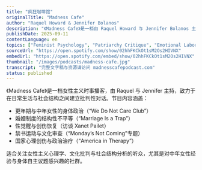 ```yaml
---
title: "疯狂咖啡馆"
originalTitle: "Madness Cafe"
author: "Raquel Howard & Jennifer Bolanos"
description: "《Madness Cafe》是一档由 Raquel Howard 与 Jennifer Bolanos 主持的女性主义时事评论播客，聚焦政治、健康、文化与女性权利议题。节目风格坦率、亲密且批判性强，内容涵盖更年期、性觉醒、婚姻制度批判、禁书运动、心理创伤与社会结构的交织。主持人常邀请作家、治疗师与活动家共同探讨女性在中年、创伤恢复与社会变革中的经验。Spotify 评分为 5.0（8 条评论），在女性主义播客圈中口碑极佳。"
publishDate: 2025-09-11
contentLanguage: en
topics: ["Feminist Psychology", "Patriarchy Critique", "Emotional Labor"]
sourceUrl: "https://open.spotify.com/show/02hhFKCkOt1sM2Os2HIVNX"
embedUrl: "https://open.spotify.com/embed/show/02hhFKCkOt1sM2Os2HIVNX"
thumbnail: "/images/podcasts/madness-cafe.jpg"
transcript: "完整文字稿与资源请访问 madnesscafepodcast.com"
status: published
---
```


《Madness Cafe》是一档女性主义时事播客，由 Raquel 与 Jennifer 主持，致力于在日常生活与社会结构之间建立批判性对话。节目内容涵盖：

- 更年期与中年女性的身体政治（“We Do Not Care Club”）
- 婚姻制度的结构性不平等（“Marriage Is a Trap”）
- 性觉醒与创伤恢复（访谈 Xanet Pailet）
- 禁书运动与文化审查（“Monday’s Not Coming”专题）
- 国家心理创伤与政治治疗（“America in Therapy”）

适合关注女性主义心理学、文化批判与社会结构分析的听众，尤其是对中年女性经验与身体自主议题感兴趣的社群。
